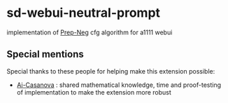 # sd-webui-neutral-prompt
implementation of [Prep-Neg](https://arxiv.org/pdf/2304.04968.pdf) cfg algorithm for a1111 webui

## Special mentions

Special thanks to these people for helping make this extension possible:

- [Ai-Casanova](https://github.com/AI-Casanova) : shared mathematical knowledge, time and proof-testing of implementation to make the extension more robust
